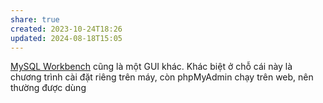 ```yaml
---
share: true
created: 2023-10-24T18:26
updated: 2024-08-18T15:05
---
```

[MySQL Workbench](https://www.mysql.com/products/workbench/) cũng là một GUI khác. Khác biệt ở chỗ cái này là chương trình cài đặt riêng trên máy, còn phpMyAdmin chạy trên web, nên thường được dùng